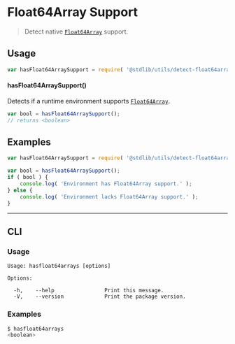 # Float64Array Support

> Detect native [`Float64Array`][mdn-float64array] support.

<section class="usage">

## Usage

```javascript
var hasFloat64ArraySupport = require( '@stdlib/utils/detect-float64array-support' );
```

#### hasFloat64ArraySupport()

Detects if a runtime environment supports [`Float64Array`][mdn-float64array].

```javascript
var bool = hasFloat64ArraySupport();
// returns <boolean>
```

</section>

<!-- /.usage -->

<section class="examples">

## Examples

<!-- eslint no-undef: "error" -->

```javascript
var hasFloat64ArraySupport = require( '@stdlib/utils/detect-float64array-support' );

var bool = hasFloat64ArraySupport();
if ( bool ) {
    console.log( 'Environment has Float64Array support.' );
} else {
    console.log( 'Environment lacks Float64Array support.' );
}
```

</section>

<!-- /.examples -->

* * *

<section class="cli">

## CLI

<section class="usage">

### Usage

```text
Usage: hasfloat64arrays [options]

Options:

  -h,    --help                Print this message.
  -V,    --version             Print the package version.
```

</section>

<!-- /.usage -->

<section class="examples">

### Examples

```bash
$ hasfloat64arrays
<boolean>
```

</section>

<!-- /.examples -->

</section>

<!-- /.cli -->

<section class="links">

[mdn-float64array]: https://developer.mozilla.org/en-US/docs/Web/JavaScript/Reference/Global_Objects/Float64Array

</section>

<!-- /.links -->
